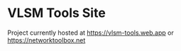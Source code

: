 # VLSM Tools Site

Project currently hosted at https://vlsm-tools.web.app or https://networktoolbox.net
